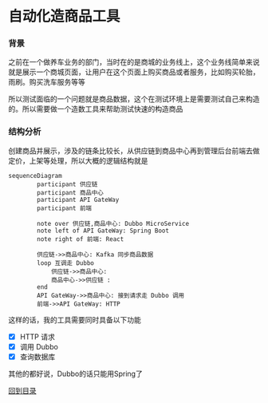 # 自动化造商品工具


### 背景

之前在一个做养车业务的部门，当时在的是商城的业务线上，这个业务线简单来说就是展示一个商城页面，让用户在这个页面上购买商品或者服务，比如购买轮胎，雨刷。购买洗车服务等等

所以测试面临的一个问题就是商品数据，这个在测试环境上是需要测试自己来构造的。所以需要做一个造数工具来帮助测试快速的构造商品


### 结构分析

创建商品并展示，涉及的链条比较长，从供应链到商品中心再到管理后台前端去做定价，上架等处理，所以大概的逻辑结构就是

```mermaid
sequenceDiagram
        participant 供应链
        participant 商品中心
        participant API GateWay
        participant 前端

        note over 供应链,商品中心: Dubbo MicroService
        note left of API GateWay: Spring Boot
        note right of 前端: React

        供应链->>商品中心: Kafka 同步商品数据
        loop 互调走 Dubbo
            供应链->>商品中心: 
            商品中心->>供应链 : 
        end
        API GateWay->>商品中心: 接到请求走 Dubbo 调用
        前端->>API GateWay: HTTP
```

这样的话，我的工具需要同时具备以下功能

- [x] HTTP 请求
- [x] 调用 Dubbo
- [x] 查询数据库

其他的都好说，Dubbo的话只能用Spring了

[回到目录](README.md)